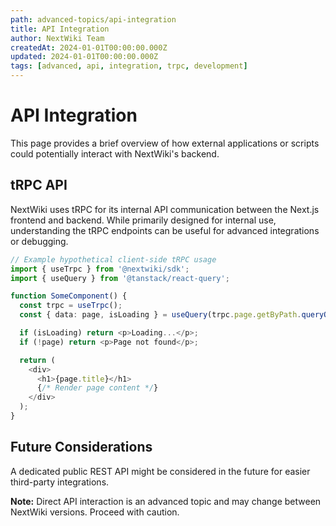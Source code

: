 ```yaml
---
path: advanced-topics/api-integration
title: API Integration
author: NextWiki Team
createdAt: 2024-01-01T00:00:00.000Z
updated: 2024-01-01T00:00:00.000Z
tags: [advanced, api, integration, trpc, development]
---
```


# API Integration

This page provides a brief overview of how external applications or scripts could potentially interact with NextWiki's backend.

## tRPC API

NextWiki uses tRPC for its internal API communication between the Next.js frontend and backend. While primarily designed for internal use, understanding the tRPC endpoints can be useful for advanced integrations or debugging.

```typescript
// Example hypothetical client-side tRPC usage
import { useTrpc } from '@nextwiki/sdk';
import { useQuery } from '@tanstack/react-query';

function SomeComponent() {
  const trpc = useTrpc();
  const { data: page, isLoading } = useQuery(trpc.page.getByPath.queryOptions({ path: 'getting-started' }));

  if (isLoading) return <p>Loading...</p>;
  if (!page) return <p>Page not found</p>;

  return (
    <div>
      <h1>{page.title}</h1>
      {/* Render page content */}
    </div>
  );
}
```

## Future Considerations

A dedicated public REST API might be considered in the future for easier third-party integrations.

**Note:** Direct API interaction is an advanced topic and may change between NextWiki versions. Proceed with caution. 